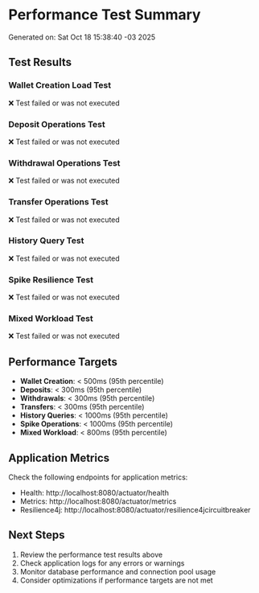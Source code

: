 # Performance Test Summary

Generated on: Sat Oct 18 15:38:40 -03 2025

## Test Results

### Wallet Creation Load Test

❌ Test failed or was not executed

### Deposit Operations Test

❌ Test failed or was not executed

### Withdrawal Operations Test

❌ Test failed or was not executed

### Transfer Operations Test

❌ Test failed or was not executed

### History Query Test

❌ Test failed or was not executed

### Spike Resilience Test

❌ Test failed or was not executed

### Mixed Workload Test

❌ Test failed or was not executed


## Performance Targets

- **Wallet Creation**: < 500ms (95th percentile)
- **Deposits**: < 300ms (95th percentile)  
- **Withdrawals**: < 300ms (95th percentile)
- **Transfers**: < 300ms (95th percentile)
- **History Queries**: < 1000ms (95th percentile)
- **Spike Operations**: < 1000ms (95th percentile)
- **Mixed Workload**: < 800ms (95th percentile)

## Application Metrics

Check the following endpoints for application metrics:

- Health: http://localhost:8080/actuator/health
- Metrics: http://localhost:8080/actuator/metrics
- Resilience4j: http://localhost:8080/actuator/resilience4jcircuitbreaker

## Next Steps

1. Review the performance test results above
2. Check application logs for any errors or warnings
3. Monitor database performance and connection pool usage
4. Consider optimizations if performance targets are not met

